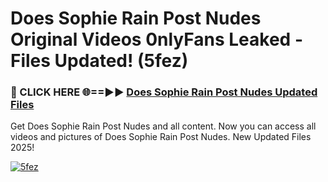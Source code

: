 # Does Sophie Rain Post Nudes Original Videos 0nlyFans Leaked - Files Updated! (5fez)

<h3>🔴 CLICK HERE 🌐==►► <a href="https://tinyurl.com/5h6xmrr3" rel="nofollow">Does Sophie Rain Post Nudes Updated Files</a></h3>

Get Does Sophie Rain Post Nudes and all content. Now you can access all videos and pictures of Does Sophie Rain Post Nudes. New Updated Files 2025!

[![5fez](https://i.imgur.com/KVD873Z.gif)](https://tinyurl.com/5h6xmrr3)
